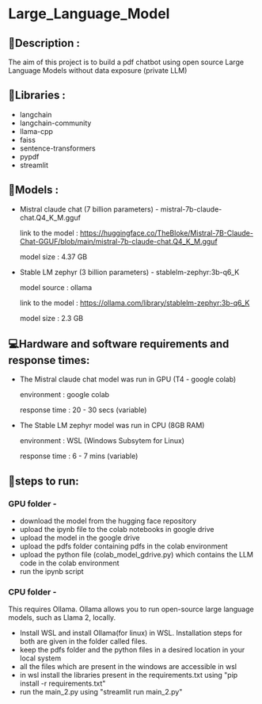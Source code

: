 # Large_Language_Model
## :dart:Description :

The aim of this project is to build a pdf chatbot using open source Large Language Models without data exposure (private LLM)

## :crystal_ball:Libraries :
* langchain
* langchain-community
* llama-cpp
* faiss
* sentence-transformers
* pypdf
* streamlit

## :gem:Models :
* Mistral claude chat (7 billion parameters) - mistral-7b-claude-chat.Q4_K_M.gguf
  
  link to the model : https://huggingface.co/TheBloke/Mistral-7B-Claude-Chat-GGUF/blob/main/mistral-7b-claude-chat.Q4_K_M.gguf
  
  model size : 4.37 GB

* Stable LM zephyr (3 billion parameters) - stablelm-zephyr:3b-q6_K
  
  model source : ollama
  
  link to the model :  https://ollama.com/library/stablelm-zephyr:3b-q6_K
  
  model size : 2.3 GB

## :computer:Hardware and software requirements and response times:
* The Mistral claude chat model was run in GPU (T4 - google colab)

  environment : google colab

  response time : 20 - 30 secs (variable)

* The Stable LM zephyr model was run in CPU (8GB RAM)

  environment : WSL (Windows Subsytem for Linux)

  response time : 6 - 7 mins (variable)

## :book:steps to run:
### GPU folder -
  
  * download the model from the hugging face repository
  * upload the ipynb file to the colab notebooks in google drive
  * upload the model in the google drive
  * upload the pdfs folder containing pdfs in the colab environment
  * upload the python file (colab_model_gdrive.py) which contains the LLM code in the colab environment
  * run the ipynb script

###  CPU folder - 

This requires Ollama. Ollama allows you to run open-source large language models, such as Llama 2, locally.

  * Install WSL and install Ollama(for linux) in WSL. Installation steps for both are given in the folder called files.
  * keep the pdfs folder and the python files in a desired location in your local system
  * all the files which are present in the windows are accessible in wsl
  * in wsl install the libraries present in the requirements.txt using "pip install -r requirements.txt"
  * run the main_2.py using "streamlit run main_2.py"





    

  

  

  
  

